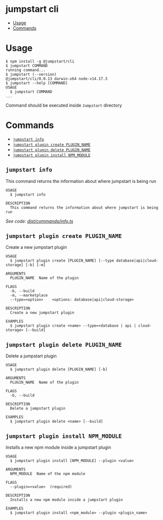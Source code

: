 jumpstart cli
=================
<!-- toc -->
* [Usage](#usage)
* [Commands](#commands)
<!-- tocstop -->
# Usage
<!-- usage -->
```sh-session
$ npm install -g @jumpstart/cli
$ jumpstart COMMAND
running command...
$ jumpstart (--version)
@jumpstart/cli/0.0.13 darwin-x64 node-v14.17.3
$ jumpstart --help [COMMAND]
USAGE
  $ jumpstart COMMAND
...
```
<!-- usagestop -->

Command should be executed inside `Jumpstart` directory

# Commands
<!-- commands -->
* [`jumpstart info`](#jumpstart-info)
* [`jumpstart plugin create PLUGIN_NAME`](#jumpstart-plugin-create-plugin_name)
* [`jumpstart plugin delete PLUGIN_NAME`](#jumpstart-plugin-delete-plugin_name)
* [`jumpstart plugin install NPM_MODULE`](#jumpstart-plugin-install-npm_module)

## `jumpstart info`

This command returns the information about where jumpstart is being run

```
USAGE
  $ jumpstart info

DESCRIPTION
  This command returns the information about where jumpstart is being run
```

_See code: [dist/commands/info.ts](https://github.com/digitranslab/jumpstart/blob/v0.0.13/dist/commands/info.ts)_

## `jumpstart plugin create PLUGIN_NAME`

Create a new jumpstart plugin

```
USAGE
  $ jumpstart plugin create [PLUGIN_NAME] [--type database|api|cloud-storage] [-b] [-m]

ARGUMENTS
  PLUGIN_NAME  Name of the plugin

FLAGS
  -b, --build
  -m, --marketplace
  --type=<option>    <options: database|api|cloud-storage>

DESCRIPTION
  Create a new jumpstart plugin

EXAMPLES
  $ jumpstart plugin create <name> --type=<database | api | cloud-storage> [--build]
```

## `jumpstart plugin delete PLUGIN_NAME`

Delete a jumpstart plugin

```
USAGE
  $ jumpstart plugin delete [PLUGIN_NAME] [-b]

ARGUMENTS
  PLUGIN_NAME  Name of the plugin

FLAGS
  -b, --build

DESCRIPTION
  Delete a jumpstart plugin

EXAMPLES
  $ jumpstart plugin delete <name> [--build]
```

## `jumpstart plugin install NPM_MODULE`

Installs a new npm module inside a jumpstart plugin

```
USAGE
  $ jumpstart plugin install [NPM_MODULE] --plugin <value>

ARGUMENTS
  NPM_MODULE  Name of the npm module

FLAGS
  --plugin=<value>  (required)

DESCRIPTION
  Installs a new npm module inside a jumpstart plugin

EXAMPLES
  $ jumpstart plugin install <npm_module> --plugin <plugin_name>
```
<!-- commandsstop -->
